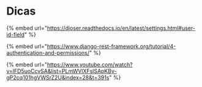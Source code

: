 # Dicas

{% embed url="https://djoser.readthedocs.io/en/latest/settings.html#user-id-field" %}

{% embed url="https://www.django-rest-framework.org/tutorial/4-authentication-and-permissions/" %}

{% embed url="https://www.youtube.com/watch?v=lFD5uoCcvSA&list=PLmWVlXFslSApKBv-gP2cq101hgVWSrZ2U&index=28&t=391s" %}
